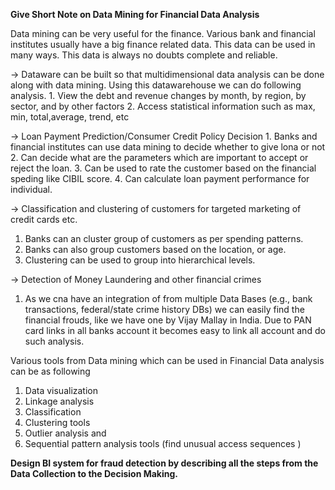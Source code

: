 **Give Short Note on Data Mining for Financial Data Analysis**

Data mining can be very useful for the finance. Various bank and financial institutes usually have a big finance related data.
This data can be used in many ways. This data is always no doubts complete and reliable.

-> Dataware can be built so that multidimensional data analysis can be done along with data mining.
   Using this datawarehouse we can do following analysis.
    1. View the debt and revenue changes by month, by region, by sector, and by other factors
    2. Access statistical information such as max, min, total,average, trend, etc
   
 ->  Loan Payment Prediction/Consumer Credit Policy Decision
    1. Banks and financial institutes can use data mining to decide whether to give lona or not 
    2. Can decide what are the parameters which are important to accept or reject the loan.
    3. Can be used to rate the customer based on the financial speding like CIBIL score.
    4. Can calculate loan payment performance for individual.
    
-> Classification and clustering of customers for targeted marketing of credit cards etc.
   1. Banks can an cluster group of customers as per spending patterns. 
   2. Banks can also group customers based on the location, or age.
   3. Clustering can be used to group into hierarchical levels.
   
-> Detection of Money Laundering and other financial crimes
  1. As we cna have an integration of from multiple Data Bases (e.g., bank transactions, federal/state crime history DBs)
     we can easily find the financial frouds, like we have one by Vijay Mallay in India. Due to PAN card links in all banks          account it becomes easy to link all account and do such analysis.
  
  Various tools from Data mining which can be used in Financial Data analysis can be as following 
   
   1. Data visualization
   2. Linkage analysis
   3. Classification
   4. Clustering tools 
   5. Outlier analysis and 
   6. Sequential pattern analysis tools (find unusual access sequences )
   


**Design BI system for fraud detection by describing all the steps from the Data Collection to the Decision Making.**




